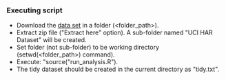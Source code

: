 ### Executing script

- Download the [data set](https://d396qusza40orc.cloudfront.net/getdata%2Fprojectfiles%2FUCI%20HAR%20Dataset.zip) in a folder (<folder_path>).
- Extract zip file ("Extract here" option). A sub-folder named "UCI HAR Dataset" will be created.
- Set folder (not sub-folder) to be working directory (setwd(<folder_path>) command).
- Execute: "source("run_analysis.R").
- The tidy dataset should be created in the current directory as "tidy.txt".
